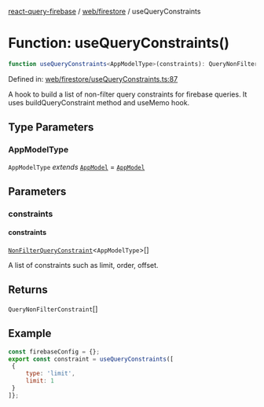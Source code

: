 [react-query-firebase](../../../modules.md) / [web/firestore](../index.md) / useQueryConstraints

# Function: useQueryConstraints()

```ts
function useQueryConstraints<AppModelType>(constraints): QueryNonFilterConstraint[]
```

Defined in: [web/firestore/useQueryConstraints.ts:87](https://github.com/vpishuk/react-query-firebase/blob/10e2945f75363a784c3dfc0e90b9f7a489dcc848/web/firestore/useQueryConstraints.ts#L87)

A hook to build a list of non-filter query constraints for firebase queries.
It uses buildQueryConstraint method and useMemo hook.

## Type Parameters

### AppModelType

`AppModelType` *extends* [`AppModel`](../../../types/type-aliases/AppModel.md) = [`AppModel`](../../../types/type-aliases/AppModel.md)

## Parameters

### constraints

#### constraints

[`NonFilterQueryConstraint`](../../../types/type-aliases/NonFilterQueryConstraint.md)\<`AppModelType`\>[]

A list of constraints such as limit, order, offset.

## Returns

`QueryNonFilterConstraint`[]

## Example

```jsx
const firebaseConfig = {};
export const constraint = useQueryConstraints([
 {
     type: 'limit',
     limit: 1
 }
]};
```
